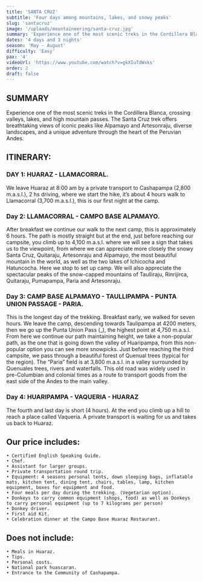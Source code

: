 ```yaml
---
title: 'SANTA CRUZ'
subtitle: 'Four days among mountains, lakes, and snowy peaks'
slug: 'santacruz'
image: '/uploads/mountaineering/santa-cruz.jpg'
summary: 'Experience one of the most scenic treks in the Cordillera Blanca, crossing valleys, lakes, and high mountain passes.'
dates: '4 days and 3 nights'
season: 'May - August'
difficulty: 'Easy'
pax: '4'
videoUrl: 'https://www.youtube.com/watch?v=gkXIuTdWxks'
order: 2
draft: false
---
```


## SUMMARY

Experience one of the most scenic treks in the Cordillera Blanca, crossing valleys, lakes, and high mountain passes. The Santa Cruz trek offers breathtaking views of iconic peaks like Alpamayo and Artesonraju, diverse landscapes, and a unique adventure through the heart of the Peruvian Andes.

## ITINERARY:

### DAY 1: HUARAZ - LLAMACORRAL.

We leave Huaraz at 8:00 am by a private transport to Cashapampa (2,800 m.a.s.l.), 2 hs driving, where we start the hike, it’s about 4 hours walk to Llamacorral (3,700 m.a.s.l.), this is our first night at the camp.

### Day 2: LLAMACORRAL - CAMPO BASE ALPAMAYO.

After breakfast we continue our walk to the next camp, this is approximately 6 hours. The path is mostly straight but at the end, just before reaching our campsite, you climb up to 4,100 m.a.s.l. where we will see a sign that takes us to the viewpoint, from where we can appreciate more closely the snowy Santa Cruz, Quitaraju, Artesonraju and Alpamayo, the most beautiful mountain in the world, as well as the two lakes of Ichicocha and Hatuncocha. Here we stop to set up camp. We will also appreciate the spectacular peaks of the snow-capped mountains of Taulliraju, Rinrijirca, Quitaraju, Pumapampa, Paria and Artesonraju.

### Day 3: CAMP BASE ALPAMAYO - TAULLIPAMPA - PUNTA UNION PASSAGE - PARIA.

This is the longest day of the trekking. Breakfast early, we walked for seven hours. We leave the camp, descending towards Taulipampa at
4200 meters, then we go up the Punta Union Pass (\_), the highest point at 4,750 m.a.s.l. From here we continue our path maintaining height, we take a non-popular path, as the one that is going down the valley of Huaripampa, from this non-popular option you can see more snowpicks.
Just before reaching the third campsite, we pass through a beautiful forest of Quenual trees (typical for the region). The “Paria” field is at
3,800 m.a.s.l. in a valley surrounded by Quenuales trees, rivers and waterfalls.
This old road was widely used in pre-Columbian and colonial times as a route to transport goods from the east side of the Andes to the main valley.

### Day 4: HUARIPAMPA - VAQUERIA - HUARAZ

The fourth and last day is short (4 hours). At the end you climb up a hill
to reach a place called Vaquería. A private transport is waiting for us
and takes us back to Huaraz.

## Our price includes:

```
• Certified English Speaking Guide.
• Chef.
• Assistant for larger groups.
• Private transportation round trip.
• Equipment: 4 seasons personal tents, down sleeping bags, inflatable mats, kitchen tent, dining tent, chairs, tables, lamp, kitchen equipment, boxes for equipment and food.
• Four meals per day during the trekking. (Vegetarian option).
• Donkeys to carry common equipment (shops, food) as well as Donkeys to carry personal equipment (up to 7 kilograms per person)
• Donkey driver.
• First aid Kit.
• Celebration dinner at the Campo Base Huaraz Restaurant.
```

## Does not include:

```
• Meals in Huaraz.
• Tips.
• Personal costs.
• National park huascaran.
• Entrance to the Community of Cashapampa.
```
